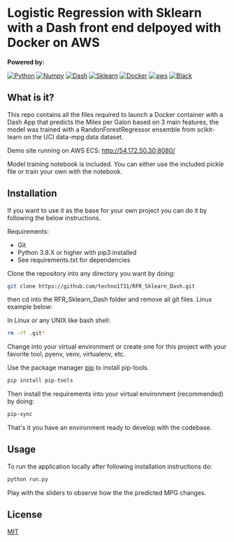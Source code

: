 # Logistic Regression with Sklearn with a Dash front end delpoyed with Docker on AWS

**Powered by:**

[![Python](https://img.shields.io/pypi/pyversions/tensorflow?logo=python&logoColor=white)](https://github.com/python/cpython)
[![Numpy](https://img.shields.io/badge/Numpy-1.19.5-skyblue?logo=numpy)](https://github.com/numpy/numpy)
[![Dash](https://img.shields.io/badge/Dash-1.18.1-blue)](https://github.com/plotly/dash)
[![Sklearn](https://img.shields.io/badge/scikit%20learn-0.24.0-orange)](https://github.com/scikit-learn/scikit-learn)
[![Docker](https://img.shields.io/badge/Docker-20.10.2-blue?logo=docker)](https://github.com/docker)
[![aws](https://img.shields.io/badge/AWS-ECS-orange?logo=aws)](https://aws.amazon.com/)
[![Black](https://img.shields.io/badge/Code%20Style-Black-black)](https://github.com/psf/black)

## What is it?

This repo contains all the files required to launch a Docker container with a Dash App that predicts the Miles per Galon based on 3 main features, the model was trained with a RandonForestRegressor ensemble from scikit-learn on the UCI data-mpg.data dataset.

Demo site running on AWS ECS: http://54.172.50.30:8080/

Model training notebook is included. You can either use the included pickle file or train your own with the notebook. 

## Installation

If you want to use it as the base for your own project you can do it by following the below instructions.

Requirements:

- Git
- Python 3.8.X or higher with pip3 installed
- See requirements.txt for dependencies

Clone the repository into any directory you want by doing:

```bash
git clone https://github.com/techno1731/RFR_Sklearn_Dash.git
```
then cd into the RFR_Sklearn_Dash folder and remove all git files. Linux example below:

In Linux or any UNIX like bash shell:

```bash
rm -rf .git*
```
Change into your virtual environment or create one for this project with your favorite tool, pyenv, venv, virtualenv, etc.

Use the package manager [pip](https://pip.pypa.io/en/stable/) to install pip-tools.

```bash
pip install pip-tools
```
Then install the requirements into your virtual environment (recommended) by doing:

```bash
pip-sync
```
That's it you have an environment ready to develop with the codebase.

## Usage

To run the application locally after following installation instructions do:

```bash
python run.py
```
Play with the sliders to observe how the the predicted MPG changes.

## License
[MIT](https://choosealicense.com/licenses/mit/)
